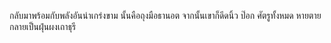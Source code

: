 กลับมาพร้อมกับพลังอันน่าเกร่งขาม นั้นคือถุงมือธานอต จากนั้นเขาก็ดีดนิ้ว ป๊อก ศัตรูทั้งหมด หายตายกลายเป็นฝุ่นผงเถาธุรี